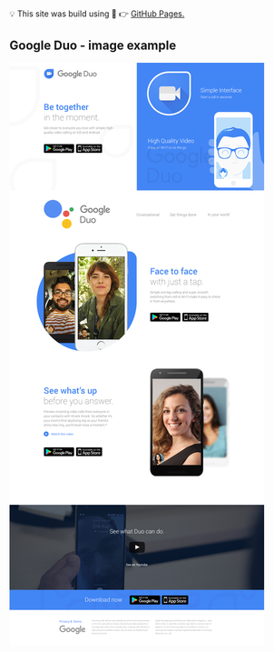 
:bulb: This site was build using :link: :point_right: [GitHub Pages.](https://garyavendanio.github.io/google-duo/)
## Google Duo - image example
![garyavendanio](https://raw.githubusercontent.com/garyavendanio/google-duo/master/template.jpg)
